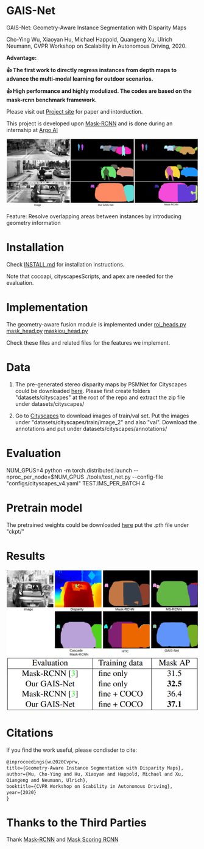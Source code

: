 # GAIS-Net

GAIS-Net: Geometry-Aware Instance Segmentation with Disparity Maps

Cho-Ying Wu, Xiaoyan Hu, Michael Happold, Quangeng Xu, Ulrich Neumann, CVPR Workshop on Scalability in Autonomous Driving, 2020.

**Advantage:** 

**:+1: The first work to directly regress instances from depth maps to advance the multi-modal learning for outdoor scenarios.**

**:+1: High performance and highly modulized. The codes are based on the mask-rcnn benchmark framework.**

Please visit out [Project site](https://choyingw.github.io/works/GAIS-Net/index.html) for paper and intorduction.

This project is developed upon [Mask-RCNN](https://github.com/facebookresearch/maskrcnn-benchmark) and is done during an internship at [Argo AI](https://www.argo.ai/)

<img src='teaser.png'>

Feature: Resolve overlapping areas between instances by introducing geometry information


# Installation

Check [INSTALL.md](INSTALL.md) for installation instructions.

Note that cocoapi, cityscapesScripts, and apex are needed for the evaluation.


# Implementation

The geometry-aware fusion module is implemented under [roi_heads.py](maskrcnn_benchmark/modeling/roi_heads/roi_heads.py) [mask_head.py](maskrcnn_benchmark/modeling/roi_heads/mask_head/mask_head.py) [maskiou_head.py](maskrcnn_benchmark/modeling/roi_heads/maskiou_head/maskiou_head.py)

Check these files and related files for the features we implement.

# Data

1. The pre-generated stereo disparity maps by PSMNet for Cityscapes could be downloaded [here](https://drive.google.com/file/d/1yeDkcrl9t3QO0K2NQxfjxcHhtJR4hwYY/view?usp=sharing). Please first create folders "datasets/cityscapes" at the root of the repo and extract the zip file under datasets/cityscapes/

2. Go to [Cityscapes](https://www.cityscapes-dataset.com/) to download images of train/val set. Put the images under "datasets/cityscapes/train/image_2" and also "val". Download the annotations and put under datasets/cityscapes/annotations/


# Evaluation

NUM_GPUS=4 
python -m torch.distributed.launch --nproc_per_node=$NUM_GPUS ./tools/test_net.py --config-file "configs/cityscapes_v4.yaml" TEST.IMS_PER_BATCH 4

# Pretrain model

The pretrained weights could be downloaded [here](https://drive.google.com/file/d/1ZETFaG_xxw0NsX8S9Tj10Rp-XwQNsenf/view?usp=sharing) put the .pth file under "ckpt/"

# Results

<img src='Qualitative.png'>
<img src='results.png'>


# Citations

If you find the work useful, please condisder to cite:

	@inproceedings{wu2020Cvprw,
	title={Geometry-Aware Instance Segmentation with Disparity Maps},
	author={Wu, Cho-Ying and Hu, Xiaoyan and Happold, Michael and Xu, Qiangeng and Neumann, Ulrich},
	booktitle={CVPR Workshop on Scability in Autonomous Driving},
	year={2020}
	}

# Thanks to the Third Parties

Thank [Mask-RCNN](https://github.com/facebookresearch/maskrcnn-benchmark) and [Mask Scoring RCNN](https://github.com/zjhuang22/maskscoring_rcnn)
